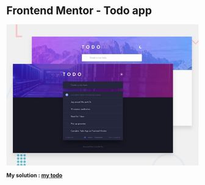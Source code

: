 # Frontend Mentor - Todo app

![Design preview for the Todo app coding challenge](./design/desktop-preview.jpg)


**My solution : <a href="https://main--splendorous-kataifi-734e6e.netlify.app/">my todo<a>**
